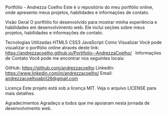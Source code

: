 Portfólio - Andrezza Coelho
Este é o repositório do meu portfólio online, onde apresento meus projetos, habilidades e informações de contato.

Visão Geral
O portfólio foi desenvolvido para mostrar minha experiência e habilidades em desenvolvimento web. Ele inclui seções sobre meus projetos, habilidades e informações de contato.

Tecnologias Utilizadas
HTML5
CSS3
JavaScript
Como Visualizar
Você pode visualizar o portfólio online através deste link: https://andrezzacoelho.github.io/Portifolio--AndrezzaCoelho/
  
Informações de Contato
Você pode me encontrar nos seguintes locais:

GitHub: https://github.com/andrezzacoelho
LinkedIn: https://www.linkedin.com/in/andrezzacoelho/
Email: andrezzacoelhoabril26@gmail.com

Licença
Este projeto está sob a licença MIT. Veja o arquivo LICENSE para mais detalhes.

Agradecimentos
Agradeço a todos que me apoiaram nesta jornada de desenvolvimento web.
